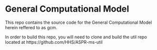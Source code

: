 # General Computational Model
This repo contains the source code for the General Computational Model herein reffered to as gcm.
<p>In order to build this repo, you will need to clone and build the util repo located at https://github.com/HHS/ASPR-ms-util
